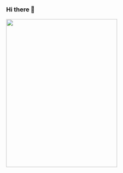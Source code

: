 ### Hi there 👋

<img src="https://i.pinimg.com/564x/d9/83/b3/d983b3fe74e7f4d136215f0f3c58eac1.jpg" width="300" height="400"/>
<!--
**tuon1602/tuon1602** is a ✨ _special_ ✨ repository because its `README.md` (this file) appears on your GitHub profile.

Here are some ideas to get you started:

- 🔭 I’m currently working on ...
- 🌱 I’m currently learning ...
- 👯 I’m looking to collaborate on ...
- 🤔 I’m looking for help with ...
- 💬 Ask me about ...
- 📫 How to reach me: ...
- 😄 Pronouns: ...
- ⚡ Fun fact: ...
-->
